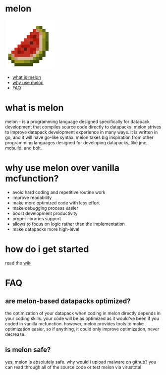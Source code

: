 # melon

![melon logo](./assets/melon.png)

- [what is melon](#what-is-melon)
- [why use melon](#why-use-melon-over-vanilla-mcfunction)
- [FAQ](#faq)

# what is melon

melon - is a programming language designed specifically for datapack development that compiles source code directly to datapacks. melon strives to improve datapack development experience in many ways. it is written in go, and it will have go-like syntax. melon takes big inspiration from other programming languages designed for developing datapacks, like jmc, mcbuild, and bolt.

# why use melon over vanilla mcfunction?

- avoid hard coding and repetitive routine work
- improve readability
- make more optimized code with less effort
- make debugging process easier
- boost development productivity
- proper libraries support
- allows to focus on logic rather than the implementation
- make datapacks more high-level

# how do i get started

read the [wiki](https://github.com/melonlang/melon/wiki)

# FAQ

## are melon-based datapacks optimized?

the optimization of your datapack when coding in melon directly depends in your coding skills. your code will be as optimized as it would've been if you coded in vanilla mcfunction. however, melon provides tools to make optimization easier, so if anything, it could only improve optimization, never decrease.

## is melon safe?

yes, melon is absolutely safe. why would i upload malware on github? you can read through all of the source code or test melon via virustotal
